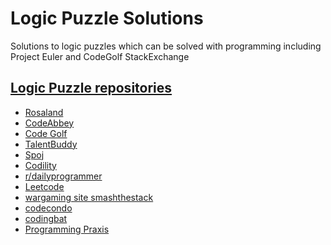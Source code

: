 # Logic Puzzle Solutions

Solutions to logic puzzles which can be solved with programming including Project Euler and CodeGolf StackExchange

## [Logic Puzzle repositories](https://www.reddit.com/r/learnprogramming/comments/244yqk/sites_like_project_euler/)

- [Rosaland]()
- [CodeAbbey]()
- [Code Golf](http://codegolf.stackexchange.com/)
- [TalentBuddy]()
- [Spoj]()
- [Codility]()
- [r/dailyprogrammer]()
- [Leetcode](http://leetcode.com/problems/)
- [wargaming site smashthestack](https://www.smashthestack.org/)
- [codecondo](http://codecondo.com/coding-challenges/)
- [codingbat](http://codingbat.com/)
- [Programming Praxis](https://programmingpraxis.com/)
